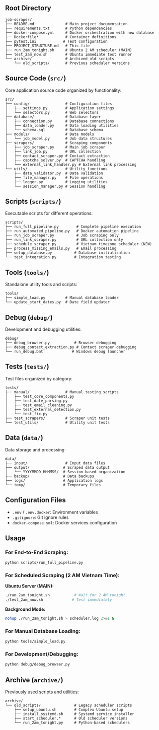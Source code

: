 
## Root Directory
```
job-scraper/
├── README.md              # Main project documentation
├── requirements.txt       # Python dependencies
├── docker-compose.yml     # Docker orchestration with new database
├── Dockerfile*            # Container definitions
├── pytest.ini            # Test configuration
├── PROJECT_STRUCTURE.md   # This file
├── run_2am_tonight.sh     # Ubuntu 2 AM scheduler (MAIN)
├── test_2am_now.sh        # Ubuntu immediate test runner
└── archive/               # Archived old scripts
    └── old_scripts/       # Previous scheduler versions
```

## Source Code (`src/`)
Core application source code organized by functionality:
```
src/
├── config/                # Configuration files
│   ├── settings.py        # Application settings
│   └── selectors.py       # Web selectors
├── database/              # Database layer
│   ├── connection.py      # Database connections
│   ├── data_loader.py     # Data loading utilities
│   └── schema.sql         # Database schema
├── models/                # Data models
│   └── job_model.py       # Job data structures
├── scrapers/              # Scraping components
│   ├── job_scraper.py     # Main job scraper
│   ├── link_job.py        # URL collection
│   ├── contact_scraper.py # Contact extraction
│   ├── captcha_solver.py  # CAPTCHA handling
│   └── external_link_handler.py # External link processing
└── utils/                 # Utility functions
    ├── data_validator.py  # Data validation
    ├── file_manager.py    # File operations
    ├── logger.py          # Logging utilities
    └── session_manager.py # Session handling
```

## Scripts (`scripts/`)
Executable scripts for different operations:
```
scripts/
├── run_full_pipeline.py        # Complete pipeline execution
├── run_automated_pipeline.py   # Docker automation pipeline
├── run_job_scraper.py          # Job scraping only
├── run_link_scraper.py         # URL collection only
├── schedule_scraper.py         # Vietnam timezone scheduler (NEW)
├── process_missing_emails.py   # Email processing
├── setup_database.py          # Database initialization
└── test_integration.py        # Integration testing
```

## Tools (`tools/`)
Standalone utility tools and scripts:
```
tools/
├── simple_load.py         # Manual database loader
└── update_start_dates.py  # Date field updater
```

## Debug (`debug/`)
Development and debugging utilities:
```
debug/
├── debug_browser.py           # Browser debugging
├── debug_contact_extraction.py # Contact scraper debugging
└── run_debug.bat             # Windows debug launcher
```

## Tests (`tests/`)
Test files organized by category:
```
tests/
├── manual/                # Manual testing scripts
│   ├── test_core_components.py
│   ├── test_date_parsing.py
│   ├── test_email_cleaning.py
│   ├── test_external_detection.py
│   └── test_fix.py
├── test_scrapers/         # Scraper unit tests
└── test_utils/            # Utility unit tests
```

## Data (`data/`)
Data storage and processing:
```
data/
├── input/                 # Input data files
├── output/               # Scraped data output
│   └── YYYYMMDD_HHMMSS/  # Session-based organization
├── backup/               # Data backups
├── logs/                 # Application logs
└── temp/                 # Temporary files
```

## Configuration Files
- `.env` / `.env.docker`: Environment variables
- `.gitignore`: Git ignore rules
- `docker-compose.yml`: Docker services configuration

## Usage

### For End-to-End Scraping:
```bash
python scripts/run_full_pipeline.py
```

### For Scheduled Scraping (2 AM Vietnam Time):
**Ubuntu Server (MAIN):**
```bash
./run_2am_tonight.sh           # Wait for 2 AM tonight
./test_2am_now.sh             # Test immediately
```

**Background Mode:**
```bash
nohup ./run_2am_tonight.sh > scheduler.log 2>&1 &
```

### For Manual Database Loading:
```bash
python tools/simple_load.py
```

### For Development/Debugging:
```bash
python debug/debug_browser.py
```

## Archive (`archive/`)
Previously used scripts and utilities:
```
archive/
└── old_scripts/               # Legacy scheduler scripts
    ├── setup_ubuntu.sh        # Complex Ubuntu setup
    ├── install_systemd.sh     # Systemd service installer  
    ├── start_scheduler.*      # Old scheduler versions
    └── run_2am_tonight.py     # Python-based schedulers
```
